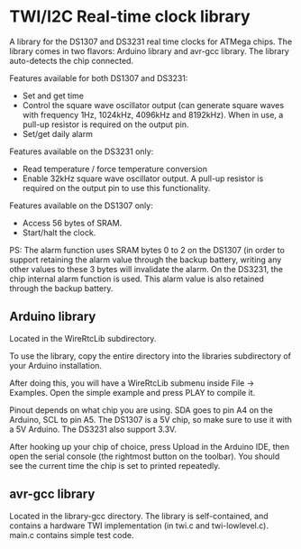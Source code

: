 TWI/I2C Real-time clock library
===============================

A library for the DS1307 and DS3231 real time clocks for ATMega chips. The library comes in two flavors: Arduino library and avr-gcc library. The library auto-detects the chip connected.

Features available for both DS1307 and DS3231:

* Set and get time
* Control the square wave oscillator output (can generate square waves with frequency 1Hz, 1024kHz, 4096kHz and 8192kHz). When in use, a pull-up resistor is required on the output pin.
* Set/get daily alarm

Features available on the DS3231 only:

* Read temperature / force temperature conversion
* Enable 32kHz square wave oscillator output. A pull-up resistor is required on the output pin to use this functionality.

Features available on the DS1307 only:

* Access 56 bytes of SRAM.
* Start/halt the clock.

PS: The alarm function uses SRAM bytes 0 to 2 on the DS1307 (in order to support retaining the alarm value through the backup battery, writing any other values to these 3 bytes will invalidate the alarm. On the DS3231, the chip internal alarm function is used. This alarm value is also retained through the backup battery. 

Arduino library
---------------

Located in the WireRtcLib subdirectory. 

To use the library, copy the entire directory into the libraries subdirectory of your Arduino installation.

After doing this, you will have a WireRtcLib submenu inside File -> Examples. Open the simple example and press PLAY to compile it.

Pinout depends on what chip you are using. SDA goes to pin A4 on the Arduino, SCL to pin A5. The DS1307 is a 5V chip, so make sure to use it with a 5V Arduino. The DS3231 also support 3.3V.

After hooking up your chip of choice, press Upload in the Arduino IDE, then open the serial console (the rightmost button on the toolbar). You should see the current time the chip is set to printed repeatedly.

avr-gcc library
---------------

Located in the library-gcc directory. The library is self-contained, and contains a hardware TWI implementation (in twi.c and twi-lowlevel.c). main.c contains simple test code.
